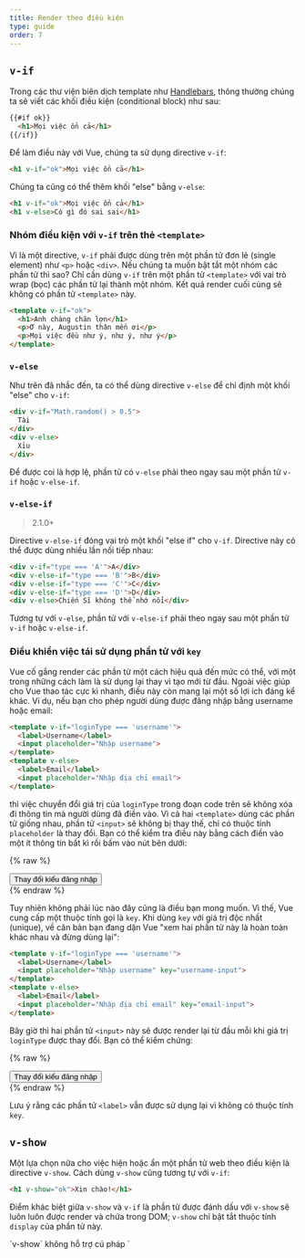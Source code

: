 ```yaml
---
title: Render theo điều kiện
type: guide
order: 7
---
```


## `v-if`

Trong các thư viện biên dịch template như [Handlebars](http://handlebarsjs.com/), thông thường chúng ta sẽ viết các khối điều kiện (conditional block) như sau:

``` html
{{#if ok}}
  <h1>Mọi việc ổn cả</h1>
{{/if}}
```

Để làm điều này với Vue, chúng ta sử dụng directive `v-if`:

``` html
<h1 v-if="ok">Mọi việc ổn cả</h1>
```

Chúng ta cũng có thể thêm khối "else" bằng `v-else`:

``` html
<h1 v-if="ok">Mọi việc ổn cả</h1>
<h1 v-else>Có gì đó sai sai</h1>
```

### Nhóm điều kiện với `v-if` trên thẻ `<template>`

Vì là một directive, `v-if` phải được dùng trên một phần tử đơn lẻ (single element) như `<p>` hoặc `<div>`. Nếu chúng ta muốn bật tắt một nhóm các phần tử thì sao? Chỉ cần dùng `v-if` trên một phần tử `<template>` với vai trò wrap (bọc) các phần tử lại thành một nhóm. Kết quả render cuối cùng sẽ không có phần tử `<template>` này.

``` html
<template v-if="ok">
  <h1>Anh chàng chăn lợn</h1>
  <p>Ơ này, Augustin thân mến ơi</p>
  <p>Mọi việc đều như ý, như ý, như ý</p>
</template>
```

### `v-else`

Như trên đã nhắc đến, ta có thể dùng directive `v-else` để chỉ định một khối "else" cho `v-if`:

``` html
<div v-if="Math.random() > 0.5">
  Tài
</div>
<div v-else>
  Xỉu
</div>
```

Để được coi là hợp lệ, phần tử có `v-else` phải theo ngay sau một phần tử `v-if` hoặc `v-else-if`.

### `v-else-if`

> 2.1.0+

Directive `v-else-if` đóng vai trò một khối "else if" cho `v-if`. Directive này có thể được dùng nhiều lần nối tiếp nhau:

```html
<div v-if="type === 'A'">A</div>
<div v-else-if="type === 'B'">B</div>
<div v-else-if="type === 'C'">C</div>
<div v-else-if="type === 'D'">D</div>
<div v-else>Chiến Sĩ không thể nhớ nổi</div>
```

Tương tự với `v-else`, phần tử với `v-else-if` phải theo ngay sau một phần tử `v-if` hoặc `v-else-if`.

### Điều khiển việc tái sử dụng phần tử với `key`

Vue cố gắng render các phần tử một cách hiệu quả đến mức có thể, với một trong những cách làm là sử dụng lại thay vì tạo mới từ đầu. Ngoài việc giúp cho Vue thao tác cực kì nhanh, điều này còn mang lại một số lợi ích đáng kể khác. Ví dụ, nếu bạn cho phép người dùng được đăng nhập bằng username hoặc email:

``` html
<template v-if="loginType === 'username'">
  <label>Username</label>
  <input placeholder="Nhập username">
</template>
<template v-else>
  <label>Email</label>
  <input placeholder="Nhập địa chỉ email">
</template>
```

thì việc chuyển đổi giá trị của `loginType` trong đoạn code trên sẽ không xóa đi thông tin mà người dùng đã điền vào. Vì cả hai `<template>` dùng các phần tử giống nhau, phần tử `<input>` sẽ không bị thay thế, chỉ có thuộc tính `placeholder` là thay đổi. Bạn có thể kiểm tra điều này bằng cách điền vào một ít thông tin bất kì rồi bấm vào nút bên dưới:

{% raw %}
<div id="no-key-example" class="demo">
  <div>
    <template v-if="loginType === 'username'">
      <label>Username</label>
      <input placeholder="Nhập username">
    </template>
    <template v-else>
      <label>Email</label>
      <input placeholder="Nhập địa chỉ email">
    </template>
  </div>
  <button @click="toggleLoginType">Thay đổi kiểu đăng nhập</button>
</div>
<script>
new Vue({
  el: '#no-key-example',
  data: {
    loginType: 'username'
  },
  methods: {
    toggleLoginType: function () {
      return this.loginType = this.loginType === 'username' ? 'email' : 'username'
    }
  }
})
</script>
{% endraw %}

Tuy nhiên không phải lúc nào đây cũng là điều bạn mong muốn. Vì thế, Vue cung cấp một thuộc tính gọi là `key`. Khi dùng `key` với giá trị độc nhất (unique), về căn bản bạn đang dặn Vue "xem hai phần tử này là hoàn toàn khác nhau và đừng dùng lại":

``` html
<template v-if="loginType === 'username'">
  <label>Username</label>
  <input placeholder="Nhập username" key="username-input">
</template>
<template v-else>
  <label>Email</label>
  <input placeholder="Nhập địa chỉ email" key="email-input">
</template>
```

Bây giờ thì hai phần tử `<input>` này sẽ được render lại từ đầu mỗi khi giá trị `loginType` được thay đổi. Bạn có thể kiểm chứng:

{% raw %}
<div id="key-example" class="demo">
  <div>
    <template v-if="loginType === 'username'">
      <label>Username</label>
      <input placeholder="Nhập username" key="username-input">
    </template>
    <template v-else>
      <label>Email</label>
      <input placeholder="Nhập địa chỉ email" key="email-input">
    </template>
  </div>
  <button @click="toggleLoginType">Thay đổi kiểu đăng nhập</button>
</div>
<script>
new Vue({
  el: '#key-example',
  data: {
    loginType: 'username'
  },
  methods: {
    toggleLoginType: function () {
      return this.loginType = this.loginType === 'username' ? 'email' : 'username'
    }
  }
})
</script>
{% endraw %}

Lưu ý rằng các phần tử `<label>` vẫn được sử dụng lại vì không có thuộc tính `key`.

## `v-show`

Một lựa chọn nữa cho việc hiện hoặc ẩn một phần tử web theo điều kiện là directive `v-show`. Cách dùng `v-show` cũng tương tự với `v-if`:

``` html
<h1 v-show="ok">Xin chào!</h1>
```

Điểm khác biệt giữa `v-show` và `v-if` là phần tử được đánh dấu với `v-show` sẽ luôn luôn được render và chứa trong DOM; `v-show` chỉ bật tắt thuộc tính `display` của phần tử này.

<p class="tip">`v-show` không hỗ trợ cú pháp `<template>` và cũng không hoạt động với `v-else`.</p>

## `v-if` và `v-show` – khi nào thì dùng gì

`v-if` là render theo điều kiện "thật sự," vì nó bảo đảm các event listener và component con bên trong khối điều kiện được hủy và khởi tạo lại trong quá trình bật/tắt.

`v-if` cũng **lười biếng** (lazy): nếu giá trị của điều kiện là `false` trong lần render đầu tiên, nó sẽ không làm gì cả - khối điều kiện sẽ không được render cho đến khi điều kiện trở thành `true` lần đầu tiên.

Trong khi đó, `v-show` đơn giản hơn nhiều - phần tử sẽ được render bất kể điều kiện là đúng hay sai, và chỉ được hiện/giấu đi bằng CSS.

Nói chung, `v-if` có phí tổn bật/tắt cao, còn `v-show` có phí tổn render cao. Vì thế, nếu bạn cần bật/tắt thường xuyên, hãy dùng `v-show`. Ngược lại, nếu điều kiện ít khi thay đổi trong suốt vòng đời của ứng dụng, hãy dùng `v-if`.

## `v-if` dùng với `v-for`

Khi dùng chung với `v-if`, `v-for` có độ ưu tiên cao hơn. Xem chi tiết tại <a href="../guide/list.html#V-for-and-v-if">hướng dẫn về render danh sách</a>.
